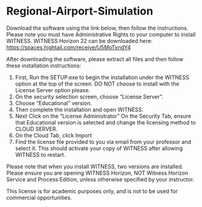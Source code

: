 # Regional-Airport-Simulation
Download the software using the link below, then follow the instructions. Please note you must have Administrative Rights to your computer to install WITNESS. 
WITNESS Horizon 22 can be downloaded here:
https://spaces.hightail.com/receive/U5MoTxndY4

After downloading the software, please extract all files and then follow these installation instructions:  
1. First, Run the SETUP.exe to begin the installation under the WITNESS option at the top of the screen.  DO NOT choose to install with the License Server option please. 
2. On the security selection screen, choose “License Server”.
3. Choose “Educational” version.
4. Then complete the installation and open WITNESS.
5. Next Click on the “License Administrator”
On the Security Tab, ensure that Educational version is selected and change the 
licensing method to CLOUD SERVER.
6. On the Cloud Tab, click Import
7. Find the license file provided to you via email from your professor and select it. This should activate your copy of WITNESS after allowing WITNESS to restart. 

Please note that when you install WITNESS, two versions are installed. Please ensure you are opening WITNESS Horizon, NOT Witness Horizon Service and Process Edition, unless otherwise specified by your instructor.

This license is for academic purposes only, and is not to be used for commercial opportunities.
